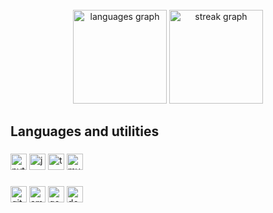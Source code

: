 <br clear="both">

<div align="center">
  <img src="https://github-readme-stats.vercel.app/api/top-langs?username=jwcce&locale=en&hide_title=true&layout=compact&card_width=320&langs_count=5&theme=github_dark&hide_border=true&order=2" height="150" alt="languages graph"  />
  <img src="https://streak-stats.demolab.com?user=jwcce&locale=en&mode=daily&theme=github_dark&hide_border=true&border_radius=5&order=3" height="150" alt="streak graph"  />
</div>

###


<h2 align="left">Languages and utilities</h2>

###

<div align="left">
  <img src="https://img.shields.io/badge/Python-3776AB?logo=python&logoColor=white&style=for-the-badge" height="26" alt="python logo"  />
  <img src="https://img.shields.io/badge/JavaScript-F7DF1E?logo=javascript&logoColor=black&style=for-the-badge" height="26" alt="javascript logo"  />
  <img src="https://img.shields.io/badge/TypeScript-3178C6?logo=typescript&logoColor=white&style=for-the-badge" height="26" alt="typescript logo"  />
  <img src="https://img.shields.io/badge/MySQL-4479A1?logo=mysql&logoColor=white&style=for-the-badge" height="26" alt="mysql logo"  />
</div>

###

<div align="left">
  <img src="https://img.shields.io/badge/Git-F05032?logo=git&logoColor=white&style=for-the-badge" height="26" alt="git logo"  />
  <img src="https://img.shields.io/badge/Amazon AWS-232F3E?logo=amazonaws&logoColor=white&style=for-the-badge" height="26" alt="amazonwebservices logo"  />
  <img src="https://img.shields.io/badge/Google Cloud-4285F4?logo=googlecloud&logoColor=white&style=for-the-badge" height="26" alt="googlecloud logo"  />
  <img src="https://img.shields.io/badge/Docker-2496ED?logo=docker&logoColor=white&style=for-the-badge" height="26" alt="docker logo"  />
</div>

###
